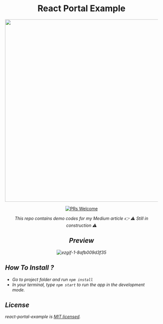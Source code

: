 <div align="center">
  
# React Portal Example
<img src="https://user-images.githubusercontent.com/17435062/133894493-7d47ccb7-055e-4d87-b46e-06eaa259de3f.png" width=600 />

[![PRs Welcome](https://img.shields.io/badge/PRs-welcome-brightgreen.svg?style=flat-square)](http://makeapullrequest.com)<br>

<i>This repo contains demo codes for my Medium article 👉 ⚠️ Still in construction ⚠️

## Preview 
  
![ezgif-1-8afb009d3f35](https://user-images.githubusercontent.com/17435062/133929626-70c436f5-62ea-4b6f-a95e-d6b16e747dd5.gif)

</div>

## How To Install ? 

- Go to project folder and run ```npm install``` 
- In your terminal, type ```npm start``` to run the app in the development mode.

## License

react-portal-example is [MIT licensed](./LICENSE).


